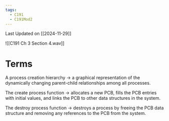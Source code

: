 ```yaml
---
tags:
  - C191
  - C191Mod2
---
```

Last Updated on [[2024-11-29]]

![[C191 Ch 3 Section 4.wav]]


# Terms


A process creation hierarchy → a graphical representation of the dynamically changing parent-child relationships among all processes.

The create process function → allocates a new PCB, fills the PCB entries with initial values, and links the PCB to other data structures in the system.

The destroy process function → destroys a process by freeing the PCB data structure and removing any references to the PCB from the system.